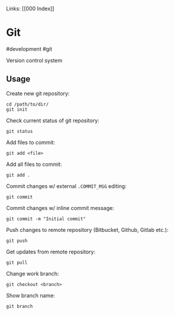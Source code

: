 Links: [[000 Index]]

# Git
#development #git

Version control system

## Usage
Create new git repository:

	cd /path/to/dir/
	git init
	
Check current status of git repository:

	git status
	
Add files to commit:

	git add <file>
	
Add all files to commit:

	git add .
	
Commit changes w/ external `.COMMIT_MSG` editing:

	git commit
	
Commit changes w/ inline commit message:

	git commit -m "Initial commit"
	
Push changes to remote repository (Bitbucket, Github, Gitlab etc.):

	git push
	
Get updates from remote repository:

	git pull
	
Change work branch:

	git checkout <branch>
	
Show branch name:

	git branch